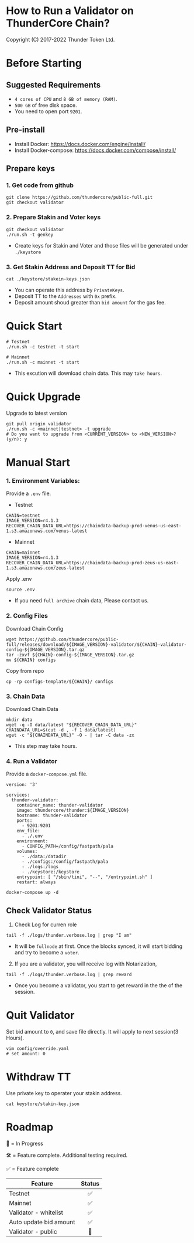 # How to Run a Validator on ThunderCore Chain?

Copyright (C) 2017-2022 Thunder Token Ltd.

# Before Starting

## Suggested Requirements
* `4 cores of CPU` and `8 GB of memory (RAM)`.
* `500 GB` of free disk space.
* You need to open port `9201`.

## Pre-install
* Install Docker: https://docs.docker.com/engine/install/
* Install Docker-compose: https://docs.docker.com/compose/install/


## Prepare keys
### 1. Get code from github
```
git clone https://github.com/thundercore/public-full.git
git checkout validator
```

### 2. Prepare Stakin and Voter keys
```
git checkout validator
./run.sh -t genkey
```
* Create keys for Stakin and Voter and those files will be generated under `./keystore`

### 3. Get Stakin Address and Deposit  TT for Bid
```
cat ./keystore/stakein-keys.json
```
* You can operate this address by `PrivateKeys`.
* Deposit TT to the `Addresses` with `0x` prefix.
* Deposit amount shoud greater than `bid amount` for the gas fee.


# Quick Start

```
# Testnet
./run.sh -c testnet -t start

# Mainnet
./run.sh -c mainnet -t start
```
* This excution will download chain data. This may `take hours`.


# Quick Upgrade

Upgrade to latest version
```
git pull origin validator
./run.sh -c <mainnet|testnet> -t upgrade
# Do you want to upgrade from <CURRENT_VERSION> to <NEW_VERSION>?(y/n): y
```

# Manual Start

### 1. Environment Variables:

Provide a `.env` file.

- Testnet
```
CHAIN=testnet
IMAGE_VERSION=r4.1.3
RECOVER_CHAIN_DATA_URL=https://chaindata-backup-prod-venus-us-east-1.s3.amazonaws.com/venus-latest
```

- Mainnet
```
CHAIN=mainnet
IMAGE_VERSION=r4.1.3
RECOVER_CHAIN_DATA_URL=https://chaindata-backup-prod-zeus-us-east-1.s3.amazonaws.com/zeus-latest
```

Apply .env
```
source .env
```
* If you need `full archive` chain data, Please contact us.


### 2. Config Files
Download Chain Config
```
wget https://github.com/thundercore/public-full/releases/download/${IMAGE_VERSION}-validator/${CHAIN}-validator-config-${IMAGE_VERSION}.tar.gz
tar -zxvf ${CHAIN}-config-${IMAGE_VERSION}.tar.gz
mv ${CHAIN} configs
```

Copy from repo
```
cp -rp configs-template/${CHAIN}/ configs
```

### 3. Chain Data
Download Chain Data
```
mkdir data
wget -q -O data/latest "${RECOVER_CHAIN_DATA_URL}"
CHAINDATA_URL=$(cut -d , -f 1 data/latest)
wget -c "${CHAINDATA_URL}" -O - | tar -C data -zx
```
* This step may take hours.

### 4. Run a Validator

Provide a `docker-compose.yml` file.

```
version: '3'

services:
  thunder-validator:
    container_name: thunder-validator
    image: thundercore/thunder:${IMAGE_VERSION}
    hostname: thunder-validator
    ports:
      - 9201:9201
    env_file:
      - ./.env
    environment:
      - CONFIG_PATH=/config/fastpath/pala
    volumes:
      - ./data:/datadir
      - ./configs:/config/fastpath/pala
      - ./logs:/logs
      - ./keystore:/keystore
    entrypoint: [ "/sbin/tini", "--", "/entrypoint.sh" ]
    restart: always
```
```
docker-compose up -d
```


## Check Validator Status

1. Check Log for curren role
```
tail -f ./logs/thunder.verbose.log | grep "I am"
```
* It will be `fullnode` at first. Once the blocks synced, it will start bidding and try to become a `voter`.

2. If you are a validator, you will receive log with Notarization,
```
tail -f ./logs/thunder.verbose.log | grep reward

```
* Once you become a validator, you start to get reward in the the of the session. 

# Quit Validator

Set bid amount to `0`, and save file directly. It will apply to next session(3 Hours).

```
vim config/override.yaml
# set amount: 0
```

# Withdraw TT
Use private key to operater your stakin address.
```
cat keystore/stakin-key.json
```


# Roadmap

🔨 = In Progress

🛠 = Feature complete. Additional testing required.

✅ = Feature complete


| Feature |  Status |
| ------- |  :------: |
| Testnet | ✅ |
| Mainnet | ✅ |
| Validator - whitelist | ✅ |
| Auto update bid amount | ✅ |
| Validator - public | 🔨 |
